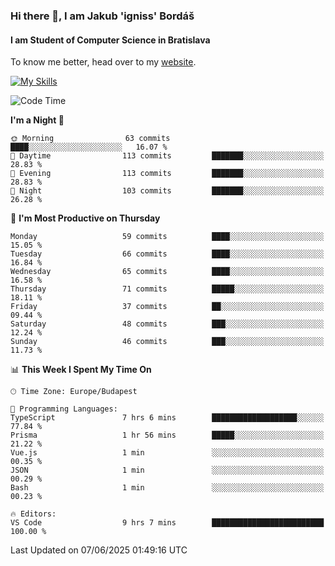 ### Hi there 👋, I am Jakub 'igniss' Bordáš

#### I am Student of Computer Science in Bratislava
To know me better, head over to my [website](https://bordas.sk).

[![My Skills](https://skillicons.dev/icons?i=js,typescript,html,css,figma,svelte,vue,next,postgresql,nest,express,nodejs)](https://bordas.sk)


<!--START_SECTION:waka-->
![Code Time](http://img.shields.io/badge/Code%20Time-1%2C927%20hrs%2043%20mins-blue)

**I'm a Night 🦉** 

```text
🌞 Morning                63 commits          ████░░░░░░░░░░░░░░░░░░░░░   16.07 % 
🌆 Daytime                113 commits         ███████░░░░░░░░░░░░░░░░░░   28.83 % 
🌃 Evening                113 commits         ███████░░░░░░░░░░░░░░░░░░   28.83 % 
🌙 Night                  103 commits         ███████░░░░░░░░░░░░░░░░░░   26.28 % 
```
📅 **I'm Most Productive on Thursday** 

```text
Monday                   59 commits          ████░░░░░░░░░░░░░░░░░░░░░   15.05 % 
Tuesday                  66 commits          ████░░░░░░░░░░░░░░░░░░░░░   16.84 % 
Wednesday                65 commits          ████░░░░░░░░░░░░░░░░░░░░░   16.58 % 
Thursday                 71 commits          █████░░░░░░░░░░░░░░░░░░░░   18.11 % 
Friday                   37 commits          ██░░░░░░░░░░░░░░░░░░░░░░░   09.44 % 
Saturday                 48 commits          ███░░░░░░░░░░░░░░░░░░░░░░   12.24 % 
Sunday                   46 commits          ███░░░░░░░░░░░░░░░░░░░░░░   11.73 % 
```


📊 **This Week I Spent My Time On** 

```text
🕑︎ Time Zone: Europe/Budapest

💬 Programming Languages: 
TypeScript               7 hrs 6 mins        ███████████████████░░░░░░   77.84 % 
Prisma                   1 hr 56 mins        █████░░░░░░░░░░░░░░░░░░░░   21.22 % 
Vue.js                   1 min               ░░░░░░░░░░░░░░░░░░░░░░░░░   00.35 % 
JSON                     1 min               ░░░░░░░░░░░░░░░░░░░░░░░░░   00.29 % 
Bash                     1 min               ░░░░░░░░░░░░░░░░░░░░░░░░░   00.23 % 

🔥 Editors: 
VS Code                  9 hrs 7 mins        █████████████████████████   100.00 % 
```


 Last Updated on 07/06/2025 01:49:16 UTC
<!--END_SECTION:waka-->
